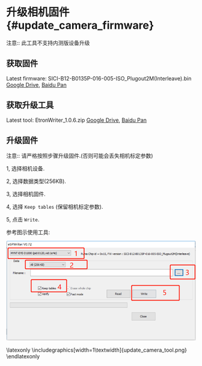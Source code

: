 # 升级相机固件 {#update_camera_firmware}

注意:: 此工具不支持内测版设备升级

## 获取固件

Latest firmware: SICI-B12-B0135P-016-005-ISO_Plugout2M(Interleave).bin [Google Drive](https://drive.google.com/open?id=1gAbTf6W10a8iwT7L9TceMVgxQCWKnEsx), [Baidu Pan](https://pan.baidu.com/s/1sZKxugg5P8Dk5QgneA9ttw)

## 获取升级工具

Latest tool: EtronWriter_1.0.6.zip [Google Drive](https://drive.google.com/open?id=1gAbTf6W10a8iwT7L9TceMVgxQCWKnEsx), [Baidu Pan](https://pan.baidu.com/s/1sZKxugg5P8Dk5QgneA9ttw)

## 升级固件

注意:: 请严格按照步骤升级固件.(否则可能会丢失相机标定参数)

 1, 选择相机设备.

 2, 选择数据类型(256KB).

 3, 选择相机固件.

 4, 选择 `Keep tables` (保留相机标定参数).

 5, 点击 `Write`.

参考图示使用工具:

![update tool](update_camera_tool.png)

\latexonly
\includegraphics[width=1\textwidth]{update_camera_tool.png}
\endlatexonly
